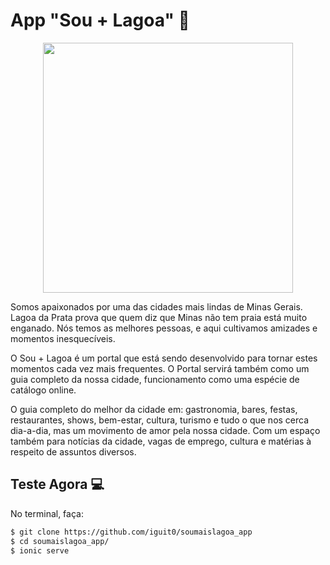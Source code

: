 # App "Sou + Lagoa" :iphone:
<p align="center">
<img src="http://soumaislagoa.com.br/wp-content/uploads/2016/04/logo-.jpg" width="400"/></p>

Somos apaixonados por uma das cidades mais lindas de Minas Gerais. Lagoa da Prata prova que quem diz que Minas não tem praia está muito enganado. Nós temos as melhores pessoas, e aqui cultivamos amizades e momentos inesquecíveis.

O Sou + Lagoa é um portal que está sendo desenvolvido para tornar estes momentos cada vez mais frequentes. O Portal servirá também como um guia completo da nossa cidade, funcionamento como uma espécie de catálogo online.

O guia completo do melhor da cidade em: gastronomia, bares, festas, restaurantes, shows, bem-estar, cultura, turismo e tudo o que nos cerca dia-a-dia, mas um movimento de amor pela nossa cidade. Com um espaço também para notícias da cidade, vagas de emprego, cultura e matérias à respeito de assuntos diversos.

## <a name="getting-started"></a>Teste Agora :computer:

No terminal, faça:

```bash
$ git clone https://github.com/iguit0/soumaislagoa_app
$ cd soumaislagoa_app/
$ ionic serve
```